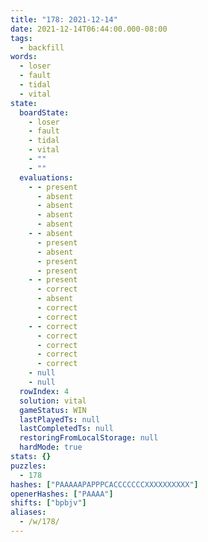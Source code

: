 ```yaml
---
title: "178: 2021-12-14"
date: 2021-12-14T06:44:00.000-08:00
tags:
  - backfill
words:
  - loser
  - fault
  - tidal
  - vital
state:
  boardState:
    - loser
    - fault
    - tidal
    - vital
    - ""
    - ""
  evaluations:
    - - present
      - absent
      - absent
      - absent
      - absent
    - - absent
      - present
      - absent
      - present
      - present
    - - present
      - correct
      - absent
      - correct
      - correct
    - - correct
      - correct
      - correct
      - correct
      - correct
    - null
    - null
  rowIndex: 4
  solution: vital
  gameStatus: WIN
  lastPlayedTs: null
  lastCompletedTs: null
  restoringFromLocalStorage: null
  hardMode: true
stats: {}
puzzles:
  - 178
hashes: ["PAAAAAPAPPPCACCCCCCCXXXXXXXXXX"]
openerHashes: ["PAAAA"]
shifts: ["bpbjv"]
aliases:
  - /w/178/
---
```

<!-- more -->
